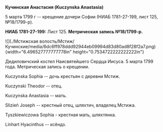 **Кучинская Анастасия (Kuczynska Anastasia)**

5 марта 1799 г -- крещение дочери Софии (НИАБ 1781-27-199, лист 125,
№18/1799-р).

**НИАБ 1781-27-199:** Лист 125. **Метрическая запись №18/1799-р.**

![](./Мстижская волость/Мстиж/Кучинские/media/6dc6ff978ddd92944eb09994d83d80ad8f28f2a7.png){width="6.496527777777778in"
height="0.7534722222222222in"}

Дедиловичский костел Наисвятейшего Сердца Иисуса. 5 марта 1799 года.
Метрическая запись о крещении.

Kuczynska Sophia -- дочь крестьян с деревни Мстиж.

Kuczynski Theodor -- отец.

Kuczynska Anastasia -- мать.

Slizień Joseph -- крестный отец, шляхтич, владелец Мстижа.

Tyszkiewiczowa Sophia - крестная мать, шляхтянка.

Linhart Hyacinthus -- ксёндз.
